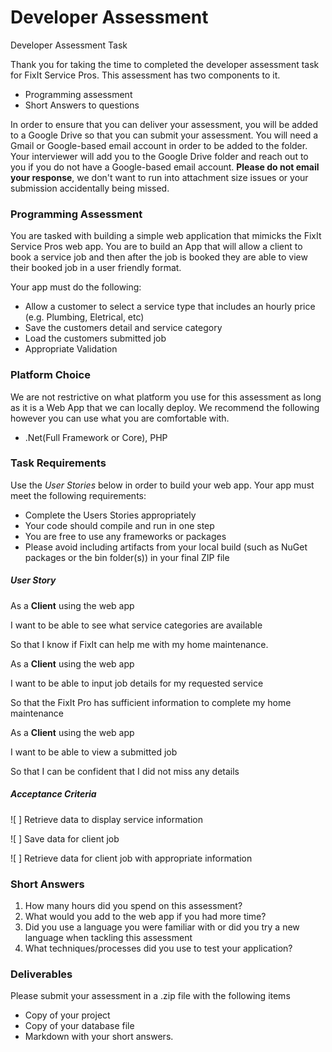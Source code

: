 # Developer Assessment
Developer Assessment Task

Thank you for taking the time to completed the developer assessment task for FixIt Service Pros.  This assessment has two components to it.

- Programming assessment
- Short Answers to questions

In order to ensure that you can deliver your assessment, you will be added to a Google Drive so that you can submit your assessment.  You will need a Gmail or Google-based email account in order to be added to the folder.  Your interviewer will add you to the Google Drive folder and reach out to you if you do not have a Google-based email account.
**Please do not email your response**, we don't want to run into attachment size issues or your submission accidentally being missed.

### Programming Assessment
You are tasked with building a simple web application that mimicks the FixIt Service Pros web app.  You are to build an App that will allow a client to book a service job and then after the job is booked they are able to view their booked job in a user friendly format. 

Your app must do the following:
- Allow a customer to select a service type that includes an hourly price (e.g. Plumbing, Eletrical, etc)
- Save the customers detail and service category
- Load the customers submitted job
- Appropriate Validation

### Platform Choice
We are not restrictive on what platform you use for this assessment as long as it is a Web App that we can locally deploy.  We recommend the following however you can use what you are comfortable with.

- .Net(Full Framework or Core), PHP

### Task Requirements
Use the *User Stories* below in order to build your web app.  Your app must meet the following requirements:

- Complete the Users Stories appropriately
- Your code should compile and run in one step
- You are free to use any frameworks or packages
- Please avoid including artifacts from your local build (such as NuGet packages or the bin folder(s)) in your final ZIP file

##### User Story

As a **Client** using the web app

I want to be able to see what service categories are available

So that I know if FixIt can help me with my home maintenance.

As a **Client** using the web app

I want to be able to input job details for my requested service

So that the FixIt Pro has sufficient information to complete my home maintenance

As a **Client** using the web app

I want to be able to view a submitted job

So that I can be confident that I did not miss any details

##### Acceptance Criteria
![ ] Retrieve data to display service information

![ ] Save data for client job

![ ] Retrieve data for client job with appropriate information

### Short Answers
1. How many hours did you spend on this assessment? 
2. What would you add to the web app if you had more time?
3. Did you use a language you were familiar with or did you try a new language when tackling this assessment
4. What techniques/processes did you use to test your application?

### Deliverables
Please submit your assessment in a .zip file with the following items
- Copy of your project
- Copy of your database file
- Markdown with your short answers.


